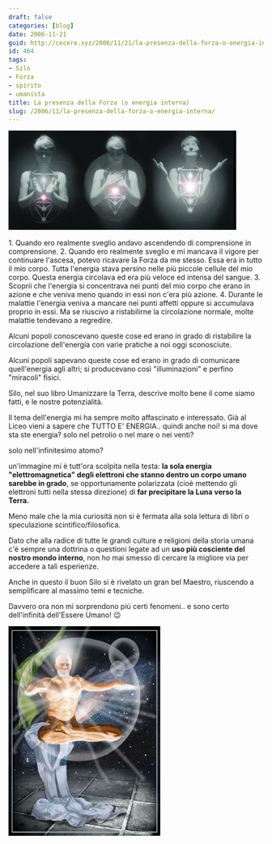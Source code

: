 ```yaml
---
draft: false
categories: [blog]
date: 2006-11-21
guid: http://cecere.xyz/2006/11/21/la-presenza-della-forza-o-energia-interna/
id: 464
tags:
- Silo
- Forza
- spirito
- umanista
title: La presenza della Forza (o energia interna)
slug: /2006/11/la-presenza-della-forza-o-energia-interna/
---
```


![](../../../assets/img/post/2006/forza_energia_interna.jpg)

​1. Quando ero realmente sveglio andavo ascendendo di comprensione in comprensione.
​2. Quando ero realmente sveglio e mi mancava il vigore per continuare l'ascesa, potevo ricavare la Forza da me stesso. Essa era in tutto il mio corpo. Tutta l'energia stava persino nelle più piccole cellule del mio corpo. Questa energia circolava ed era più veloce ed intensa del sangue.
​3. Scoprii che l'energia si concentrava nei punti del mio corpo che erano in azione e che veniva meno quando in essi non c'era più azione.
​4. Durante le malattie l'energia veniva a mancare nei punti affetti oppure si accumulava proprio in essi. Ma se riuscivo a ristabilirne la circolazione normale, molte malattie tendevano a regredire.

Alcuni popoli conoscevano queste cose ed erano in grado di ristabilire la circolazione dell'energia con varie pratiche a noi oggi sconosciute.

Alcuni popoli sapevano queste cose ed erano in grado di comunicare quell'energia agli altri; si producevano così "illuminazioni" e perfino "miracoli" fisici.

Silo, nel suo libro Umanizzare la Terra, descrive molto bene il come siamo fatti, e le nostre potenzialità.
  
Il tema dell'energia mi ha sempre molto affascinato e interessato. Già al Liceo vieni a sapere che TUTTO E' ENERGIA.. quindi anche noi! si ma dove sta ste energia? solo nel petrolio o nel mare o nei venti?

solo nell'infinitesimo atomo?

un'immagine mi è tutt'ora scolpita nella testa: **la sola energia "elettromagnetica" degli elettroni che stanno dentro un corpo umano sarebbe in grado**, se opportunamente polarizzata (cioè mettendo gli elettroni tutti nella stessa direzione) di **far precipitare la Luna verso la Terra.**

Meno male che la mia curiosità non si è fermata alla sola lettura di libri o speculazione scintifico/filosofica.

Dato che alla radice di tutte le grandi culture e religioni della storia umana c'è sempre una dottrina o questioni legate ad un **uso più cosciente del nostro mondo interno**, non ho mai smesso di cercare la migliore via per accedere a tali esperienze.

Anche in questo il buon Silo si è rivelato un gran bel Maestro, riuscendo a semplificare al massimo temi e tecniche.

Davvero ora non mi sorprendono più certi fenomeni.. e sono certo dell'infinità dell'Essere Umano! 😉

![](../../../assets/img/post/2006/forza_e_sfera_luminosa.jpg)
